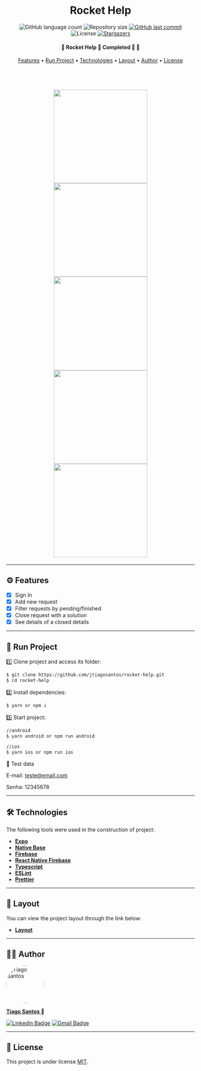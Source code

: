 <h1 align="center">Rocket Help</h1>

<p align="center">
  <img alt="GitHub language count" src="https://img.shields.io/github/languages/count/jtiagosantos/rocket-help?color=%green">
  <img alt="Repository size" src="https://img.shields.io/github/repo-size/jtiagosantos/rocket-help?color=blue">
  <a href="https://github.com/jtiagosantos/rocket-help/commits/master">
    <img alt="GitHub last commit" src="https://img.shields.io/github/last-commit/jtiagosantos/rocket-help?color=purple">
  </a>
  <img alt="License" src="https://img.shields.io/badge/license-MIT-brightgreen?color=orange">
   <a href="https://github.com/jtiagosantos/rocket-help/stargazers">
    <img alt="Stargazers" src="https://img.shields.io/github/stars/jtiagosantos/rocket-help?style=social">
  </a>
</p>

<h4 align="center"> 
	🚧  Rocket Help 📝 Completed 🚀 🚧
</h4>

<p align="center">
  <a href="#-features">Features</a> •
  <a href="#-run-project">Run Project</a> • 
  <a href="#-technologies">Technologies</a> • 
  <a href="#-layout">Layout</a> •
  <a href="#-author">Author</a> • 
  <a href="#-license">License</a>
</p>

<br>

<h1 align="center">
  <img src=".github/cover-1.png" width="250" />
  <img src=".github/cover-2.png" width="250" />
  <img src=".github/cover-3.png" width="250" />
  <img src=".github/cover-4.png" width="250" />
  <img src=".github/cover-5.png" width="250" />
</h1>

<hr />

## ⚙️ Features

- [x] Sign In
- [x] Add new request
- [x] Filter requests by pending/finished 
- [x] Close request with a solution 
- [x] See details of a closed details

<hr>

## 🚀 Run Project

1️⃣ Clone project and access its folder:

```bash
$ git clone https://github.com/jtiagosantos/rocket-help.git
$ cd rocket-help
```

2️⃣ Install dependencies:

```bash
$ yarn or npm i
```

3️⃣ Start project:

```bash
//android
$ yarn android or npm run android

//ios
$ yarn ios or npm run ios
```

🔐 Test data

E-mail: teste@email.com

Senha: 12345678

<hr>

## 🛠 Technologies

The following tools were used in the construction of project:

- **[Expo](https://docs.expo.dev/)**
- **[Native Base](https://docs.nativebase.io/?utm_source=HomePage&utm_medium=header&utm_campaign=NativeBase_3)**
- **[Firebase](https://firebase.google.com/docs)**
- **[React Native Firebase](https://rnfirebase.io/)**
- **[Typescript](https://www.typescriptlang.org/)**
- **[ESLint](https://eslint.org/)**
- **[Prettier](https://prettier.io/)**

<hr>

## 🔖 Layout

You can view the project layout through the link below:

- **[Layout](https://www.figma.com/file/mHEfhu0SMSjVbz5bedd5OQ/Ignite-Lab-de-React-Native-20k22-(Copy)?node-id=37%3A6)**

<hr>

## 👨‍💻 Author

<img src="https://avatars.githubusercontent.com/u/63312141?v=4" width="100" alt="Tiago Santos" style="border-radius: 50px;" />

<strong><a href="https://github.com/jtiagosantos">Tiago Santos </a>🚀</strong>

[![Linkedin Badge](https://img.shields.io/badge/linkedin-%230077B5.svg?&style=for-the-badge&logo=linkedin&logoColor=white&link=https://www.linkedin.com/in/jos%C3%A9-tiago-santos-de-lima-aaa4361a4/)](https://www.linkedin.com/in/josetiagosantosdelima/)
[![Gmail Badge](https://img.shields.io/badge/Gmail-D14836?style=for-the-badge&logo=gmail&logoColor=white)](mailto:tiago.santos@icomp.ufam.edu.br)

<hr>

## 📝 License

This project is under license [MIT](./LICENSE).
